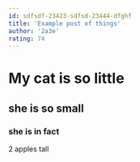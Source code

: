 ```yaml
---
id: sdfsdf-23423-sdfsd-23444-dfghf
title: 'Example post of things'
author: '2a3e'
rating: 74
---
```


# My cat is so little

## she is so small

### she is in fact

2 apples tall
